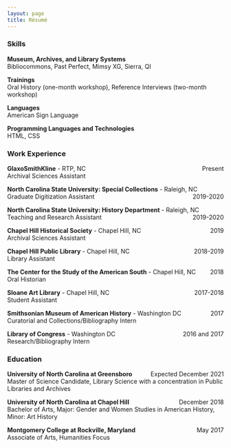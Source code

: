 ```yaml
---
layout: page
title: Résumé
---
```

### Skills
**Museum, Archives, and Library Systems**  
Bibliocommons, Past Perfect, Mimsy XG, Sierra, QI

**Trainings**  
Oral History (one-month workshop), Reference Interviews (two-month workshop)

**Languages**  
American Sign Language

**Programming Languages and Technologies**  
HTML, CSS

### Work Experience
**GlaxoSmithKline** - RTP, NC <span style="float: right; ">Present</span>  
Archival Sciences Assistant

**North Carolina State University: Special Collections** - Raleigh, NC <span style="float: right; ">2019-2020</span>  
Graduate Digitization Assistant

**North Carolina State University: History Department** - Raleigh, NC <span style="float: right; ">2019-2020</span>  
Teaching and Research Assistant

**Chapel Hill Historical Society** - Chapel Hill, NC <span style="float: right; ">2019</span>  
Archival Sciences Assistant

**Chapel Hill Public Library** - Chapel Hill, NC <span style="float: right; ">2018-2019</span>  
Library Assistant

**The Center for the Study of the American South** - Chapel Hill, NC <span style="float: right; ">2018</span>  
Oral Historian

**Sloane Art Library** - Chapel Hill, NC <span style="float: right; ">2017-2018</span>  
Student Assistant

**Smithsonian Museum of American History** - Washington DC <span style="float: right; ">2017</span>  
Curatorial and Collections/Bibliography Intern

**Library of Congress** - Washington DC <span style="float: right; ">2016 and 2017</span>  
Research/Bibliography Intern

### Education

**University of North Carolina at Greensboro** <span style="float: right; ">Expected December 2021</span>   
Master of Science Candidate, Library Science with a concentration in Public Libraries and Archives

**University of North Carolina at Chapel Hill** <span style="float: right; ">December 2018</span>    
Bachelor of Arts, Major: Gender and Women Studies in American History, Minor: Art History

**Montgomery College at Rockville, Maryland** <span style="float: right; ">May 2017</span>  
Associate of Arts, Humanities Focus
